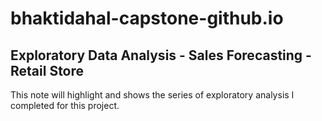 # bhaktidahal-capstone-github.io

## Exploratory Data Analysis - Sales Forecasting - Retail Store 

This note will highlight and shows the series of exploratory analysis I completed for this project. 



